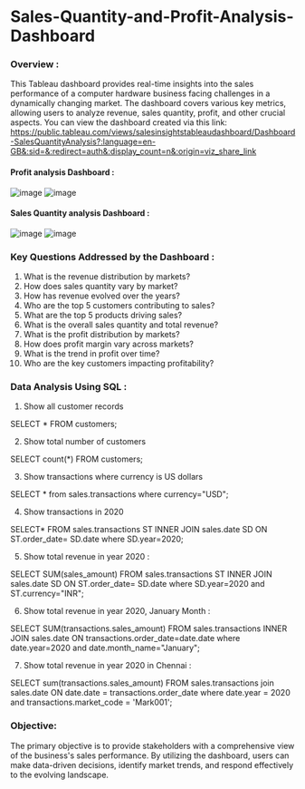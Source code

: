# Sales-Quantity-and-Profit-Analysis-Dashboard
### Overview : 
This Tableau dashboard provides real-time insights into the sales performance of a computer hardware business facing challenges in a dynamically changing market. The dashboard covers various key metrics, allowing users to analyze revenue, sales quantity, profit, and other crucial aspects. You can view the dashboard created via this link: https://public.tableau.com/views/salesinsightstableaudashboard/Dashboard-SalesQuantityAnalysis?:language=en-GB&:sid=&:redirect=auth&:display_count=n&:origin=viz_share_link
#### Profit analysis Dashboard : 
![image](https://github.com/ImaneMdn/Sales-Quantity-and-Profit-Analysis-Dashboard/assets/115882702/f36f4b7a-d2e5-4270-82af-7f8d7c8279e3)
![image](https://github.com/ImaneMdn/Sales-Quantity-and-Profit-Analysis-Dashboard/assets/115882702/02ee2162-2db6-466f-9b14-e66a798a997d)
#### Sales Quantity analysis Dashboard : 
![image](https://github.com/ImaneMdn/Sales-Quantity-and-Profit-Analysis-Dashboard/assets/115882702/ea608e75-a83a-42e3-984c-e50501353e63)
![image](https://github.com/ImaneMdn/Sales-Quantity-and-Profit-Analysis-Dashboard/assets/115882702/dac9e0fe-d629-481b-921e-40656aa48a62)

### Key Questions Addressed by the Dashboard :

1. What is the revenue distribution by markets?
2. How does sales quantity vary by market?
3. How has revenue evolved over the years?
4. Who are the top 5 customers contributing to sales?
5. What are the top 5 products driving sales?
6. What is the overall sales quantity and total revenue?
7. What is the profit distribution by markets?
8. How does profit margin vary across markets?
9. What is the trend in profit over time?
10. Who are the key customers impacting profitability?

### Data Analysis Using SQL : 

1. Show all customer records 

SELECT * FROM customers;

2. Show total number of customers

SELECT count(*) FROM customers;

3. Show transactions where currency is US dollars

SELECT * from sales.transactions where currency="USD";

4. Show transactions in 2020

SELECT* FROM sales.transactions ST
INNER JOIN sales.date SD ON ST.order_date= SD.date 
where SD.year=2020;

5. Show total revenue in year 2020 :
   
SELECT SUM(sales_amount) FROM sales.transactions ST
INNER JOIN sales.date SD ON ST.order_date= SD.date 
where SD.year=2020 and ST.currency="INR";

6. Show total revenue in year 2020, January Month :

SELECT SUM(transactions.sales_amount) FROM sales.transactions 
INNER JOIN sales.date ON transactions.order_date=date.date 
where date.year=2020 and date.month_name="January";

7. Show total revenue in year 2020 in Chennai :

SELECT sum(transactions.sales_amount) 
FROM sales.transactions
join sales.date ON date.date = transactions.order_date 
where date.year = 2020 and transactions.market_code = 'Mark001';

### Objective:
The primary objective is to provide stakeholders with a comprehensive view of the business's sales performance. By utilizing the dashboard, users can make data-driven decisions, identify market trends, and respond effectively to the evolving landscape.
